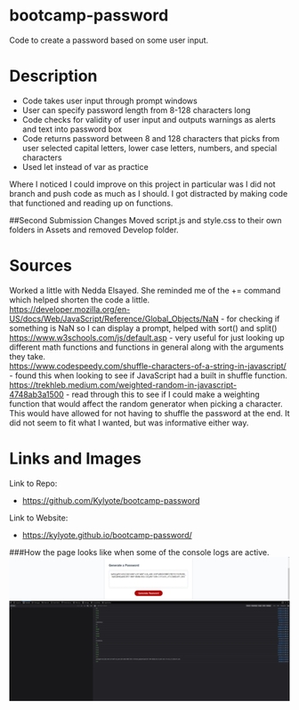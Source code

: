 # bootcamp-password

Code to create a password based on some user input.

# Description

- Code takes user input through prompt windows
- User can specify password length from 8-128 characters long
- Code checks for validity of user input and outputs warnings as alerts and text into password box
- Code returns password between 8 and 128 characters that picks from user selected capital letters, lower case letters, numbers, and special characters
- Used let instead of var as practice

Where I noticed I could improve on this project in particular was I did not branch and push code as much as I should. I got distracted by making code that functioned and reading up on functions.

##Second Submission Changes
Moved script.js and style.css to their own folders in Assets and removed Develop folder.

# Sources

Worked a little with Nedda Elsayed. She reminded me of the += command which helped shorten the code a little.  
https://developer.mozilla.org/en-US/docs/Web/JavaScript/Reference/Global_Objects/NaN - for checking if something is NaN so I can display a prompt, helped with sort() and split()  
https://www.w3schools.com/js/default.asp - very useful for just looking up different math functions and functions in general along with the arguments they take.  
https://www.codespeedy.com/shuffle-characters-of-a-string-in-javascript/ - found this when looking to see if JavaScript had a built in shuffle function.  
https://trekhleb.medium.com/weighted-random-in-javascript-4748ab3a1500 - read through this to see if I could make a weighting function that would affect the random generator when picking a character. This would have allowed for not having to shuffle the password at the end. It did not seem to fit what I wanted, but was informative either way.

# Links and Images

Link to Repo:

- https://github.com/Kylyote/bootcamp-password

Link to Website:

- https://kylyote.github.io/bootcamp-password/

###How the page looks like when some of the console logs are active.  
![Alt](./Assets/img/CodewithConsoleLog.png)
